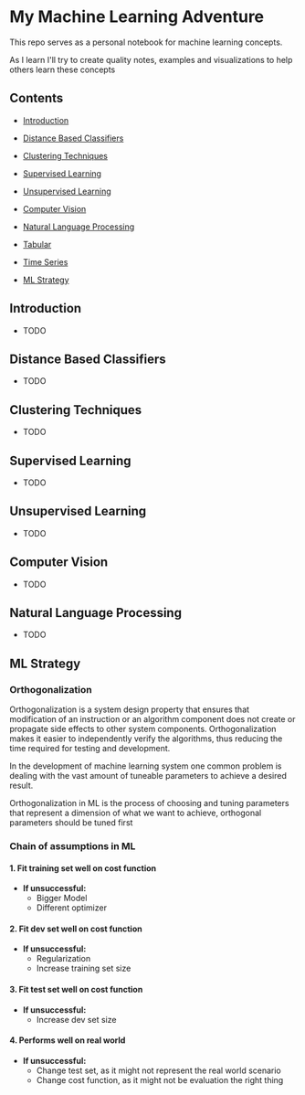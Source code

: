 # My Machine Learning Adventure

This repo serves as a personal notebook for machine learning concepts.

As I learn I'll try to create quality notes, examples and visualizations to help others learn these concepts


## Contents
- [Introduction](#intro)
- [Distance Based Classifiers](#dbc)
- [Clustering Techniques](#cluster)
- [Supervised Learning](#super_learn)
- [Unsupervised Learning](#unsuper_learn)

- [Computer Vision](#cv)
- [Natural Language Processing](#nlp)
- [Tabular](#tab)
- [Time Series](#ts)
- [ML Strategy](#strat)



<a name="intro" />

## Introduction
- TODO

<a name="dbc" />

## Distance Based Classifiers
- TODO

<a name="cluster" />

## Clustering Techniques
- TODO

<a name="super_learn" />

## Supervised Learning
- TODO

<a name="unsuper_learn" />

## Unsupervised Learning
- TODO

<a name="cv" />

## Computer Vision
- TODO

<a name="nlp" />

## Natural Language Processing
- TODO

<a name="strat" />

## ML Strategy

### Orthogonalization
Orthogonalization is a system design property that ensures that modification of an instruction or an algorithm component does not create or propagate side effects to other system components.
Orthogonalization makes it easier to independently verify the algorithms, thus reducing the time required for testing and development.

In the development of machine learning system one common problem is dealing with the vast amount of tuneable parameters to achieve a desired result.

Orthogonalization in ML is the process of choosing and tuning parameters that represent a dimension of what we want to achieve, orthogonal parameters should be tuned first

### Chain of assumptions in ML
 
#### 1. Fit training set well on cost function
- **If unsuccessful:**
  - Bigger Model 
  - Different optimizer 

#### 2. Fit dev set well on cost function
- **If unsuccessful:**
  - Regularization 
  - Increase training set size

#### 3. Fit test set well on cost function
- **If unsuccessful:**
  - Increase dev set size

#### 4. Performs well on real world
- **If unsuccessful:**
  - Change test set, as it might not represent the real world scenario
  - Change cost function, as it might not be evaluation the right thing
  

